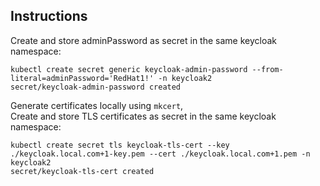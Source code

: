 ## Instructions 

Create and store adminPassword as secret in the same keycloak namespace:
```
kubectl create secret generic keycloak-admin-password --from-literal=adminPassword='RedHat1!' -n keycloak2
secret/keycloak-admin-password created
```

Generate certificates locally using `mkcert`,  
Create and store TLS certificates as secret in the same keycloak namespace:
```
kubectl create secret tls keycloak-tls-cert --key ./keycloak.local.com+1-key.pem --cert ./keycloak.local.com+1.pem -n keycloak2
secret/keycloak-tls-cert created
```